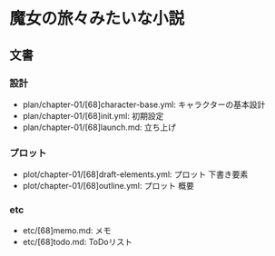 # 魔女の旅々みたいな小説
## 文書
### 設計
- plan/chapter-01/[68]character-base.yml: キャラクターの基本設計
- plan/chapter-01/[68]init.yml:           初期設定
- plan/chapter-01/[68]launch.md:          立ち上げ

### プロット
- plot/chapter-01/[68]draft-elements.yml: プロット 下書き要素
- plot/chapter-01/[68]outline.yml:        プロット 概要

### etc
- etc/[68]memo.md: メモ
- etc/[68]todo.md: ToDoリスト
